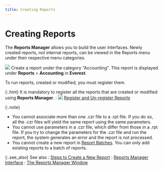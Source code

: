 ```yaml
---
title: Creating Reports
---
```


# Creating Reports


The **Reports Manager** allows you  to build the user interfaces. Newly created reports, not internal reports,  can be viewed in the Reports menu under their respective menu categories.


![]({{site.rmgr_baseurl}}/img/example.gif) Create  a report under the category "Accounting". This report is displayed  under **Reports** > **Accounting**  in **Everest**.


To run reports, created or modified, you must register them.


{:.hint}
It is mandatory  to register all the reports that are created or modified using **Reports 
 Manager**.
: ![]({{site.rmgr_baseurl}}/img/lens.gif) [Register  and Un-register Reports]({{site.rmgr_baseurl}}/manager/window/creating-reports/registering-and-unregistering/registering_and_unregistering_reports.html)


{:.note}
- You cannot associate  more than one .czr file to a .rpt file. If you do so, all the .czr files  will yield the same report using the same parameters.
- You cannot use  parameters in a .czr file, which differ from those in a .rpt file. If  you try to change the parameters for the .czr file and run the report,  the system generates an error and the report is not processed.
- You cannot create  a new report in [Report Batches]({{site.rmgr_baseurl}}/manager/window/report-batches/report_batches.html). You can  only add existing reports to a batch of reports.


{:.see_also}
See also
: [Steps to Create  a New Report]({{site.rmgr_baseurl}}/manager/window/creating-reports/creating_new_czr_file.html)
: [Reports Manager  Interface]({{site.rmgr_baseurl}}/manager/window/creating-reports/parameter-interface/report_manager_interface.html)
: [The  Reports Manager Window]({{site.rmgr_baseurl}}/manager/window/report_manager_graphic_user_interface.html)
